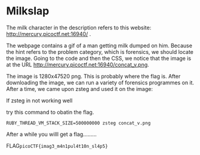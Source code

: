 # Milkslap


The milk character in the description refers to this website: http://mercury.picoctf.net:16940/ .

The webpage contains a gif of a man getting milk dumped on him. Because the hint refers to the problem category, which is forensics, we should locate the image. Going to the code and then the CSS, we notice that the image is at the URL http://mercury.picoctf.net:16940/concat_v.png.

The image is 1280x47520 png. This is probably where the flag is. After downloading the image, we can run a variety of forensics programmes on it. After a time, we came upon zsteg and used it on the image:

If zsteg in not working well

try this command to obatin the flag.

```
RUBY_THREAD_VM_STACK_SIZE=500000000 zsteg concat_v.png

```

After a while you willl get a flag.........

FLAG```picoCTF{imag3_m4n1pul4t10n_sl4p5}```

